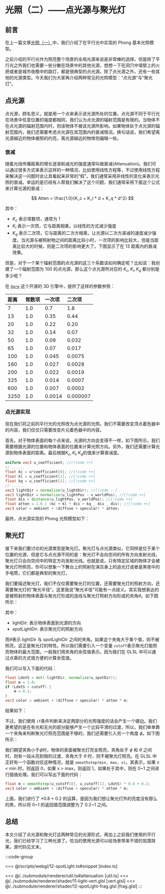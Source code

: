# 光照（二）——点光源与聚光灯

## 前言

在上一篇文章[光照（一）](./11-light.md)中，我们介绍了在平行光中实现的 Phong 基本光照模型。

之前介绍的平行光作为照亮整个场景的全局光源来说是非常棒的选择，但是除了平行光之外我们也需要一些分散在场景中的其他光源，想想一下在洞穴中墙壁上的火把或者是城市夜晚中的路灯，都是很典型的点光源。除了点光源之外，还有一些其他的光源类型。今天我们为大家再介绍两种常见的光照模型：“点光源”与“聚光灯”。

## 点光源

点光源，顾名思义，就是用一个点来表示该光源所处的位置。点光源不同于平行光在场景中任意位置的强度都相同，我们认为点光源的辐射范围是有限的。当物体不在点光源的辐射范围内时，则该物体不被该光源所影响。如果物体处于点光源的辐射范围内，我们还需要考虑点光源在其范围内的衰减情况。换句话说，我们希望离光源越近的物体被照的约亮，离光源越远的物体则偏暗一些。

### 衰减

随着光线传播距离的增长逐渐削减光的强度通常叫做衰减(Attenuation)。我们可以通过很多方式来表示这样的一种情况，比如使用线性方程等，不过使用线性方程来解决这一问题时会让其看起来非常的“假”。我们通常采用非线性的变化来表示光照的衰减。幸运的是已经有人帮我们解决了这个问题，我们通常采用下面这个公式来计算光源的衰减：

$$
Atten = \frac{1.0}{K_c + K_l * d + K_q * d^2}
$$

其中：

-   $K_c$ 表示常数项，通常为 1
-   $K_l$ 表示一次项，它与距离相乘，以线性的方式减少强度
-   $K_q$ 表示二次项，它与距离的二次方相乘，让光源以二次方递减的速度减少强度。当光源与被照射物之间的距离比较小时，一次项的影响比较大，但是当距离比较大的时候，则是二次项的影响更大了。下图显示了在 13 距离内的衰减效果。

<ImgContainer :srcs="['/img/12-pointlight/atten.png']"/>

但是，对于一个某个辐射范围的点光源的这三个系数该如何确定呢？比如说：我创建了一个辐射范围为 100 的点光源，那么这个点光源所对应的 $K_c, K_l, K_q$ 都分别是多少呢？

在 [`Ogre`](https://wiki.ogre3d.org/tiki-index.php?page=-Point+Light+Attenuation) 这个开源的 3D 引擎中，提供了这样的参数参照：

| 距离 | 常数项 | 一次项 | 二次项   |
| :--- | :----- | :----- | :------- |
| 7    | 1.0    | 0.7    | 1.8      |
| 13   | 1.0    | 0.35   | 0.44     |
| 20   | 1.0    | 0.22   | 0.20     |
| 32   | 1.0    | 0.14   | 0.07     |
| 50   | 1.0    | 0.09   | 0.032    |
| 65   | 1.0    | 0.07   | 0.017    |
| 100  | 1.0    | 0.045  | 0.0075   |
| 160  | 1.0    | 0.027  | 0.0028   |
| 200  | 1.0    | 0.022  | 0.0019   |
| 325  | 1.0    | 0.014  | 0.0007   |
| 600  | 1.0    | 0.007  | 0.0002   |
| 3250 | 1.0    | 0.0014 | 0.000007 |

### 点光源实现

现在我们将之前的平行光的光照改为点光源的光照。我们不需要改变顶点着色器中的内容，我们仅仅只需要改变片元着色器中的内容。

首先，对于物体表面的每个点来说，光源的方向会变得不一样，如下图所示。我们需要根据光源的位置和物体表面的位置来计算光照方向。另外，我们还需要计算光源到物体表面的距离。最后根据$K_c, K_l, K_q$的值来计算衰减度。

<ImgContainer :srcs="['/img/12-pointlight/lightDir.png']"/>

```glsl
uniform vec3 u_coefficient; //[!code ++]
// ......
float kc = u*coefficient[0]; //[!code ++]
float kl = u_coefficient[1]; //[!code ++]
float kq = u_coefficient[2]; //[!code ++]
// ......
vec3 lightDir = normalize(u_lightDir); //[!code --]
vec3 lightDir = normalize(u_lightPos - v_worldPos); //[!code ++]
float dis = distance(u_lightPos, v_worldPos); //[!code ++]
float atten = 1.0 / (kc + kl * dis + kq _ dis _ dis); //[!code ++]
vec3 color = ambient + (diffuse + specular) * atten;

```

最终，点光源实现的 Phong 光照模型如下：
<WebGLPointLight/>

## 聚光灯

接下来我们要讨论的光源类型是聚光灯。聚光灯与点光源类似，它同样是位于某个位置的光源，但是它与点光源不同的是：聚光灯不会向空间的所有方向发射光线，聚光灯只会向空间中的特定方向发射光线。也就是说，只有特定区域的物体才会被聚光灯所照亮，你可以想象一下舞台上的照射在演员身上的追光灯或者是黑夜中的手电筒，它们都是典型的聚光灯。

我们要描述聚光灯，我们不仅仅需要聚光灯的位置，还需要聚光灯的照射方向，还需要聚光灯的“聚光半径”。这里我说“聚光半径”可能有一点歧义。其实我想表达的是被照射的物体表面与聚光灯形成的连线与聚光灯照射方向形成的夹角$\theta$。如下图所示：

<ImgContainer :srcs="['/img/12-pointlight/spotlightDir.png']"/>

其中：

-   lightDir: 表示物体表面到光源的方向
-   spotLightDir: 表示聚光灯的照射方向

而$\theta$表示 lightDir 与 spotLightDir 之间的夹角。如果这个夹角大于某个值，则不被照亮，这正是聚光灯的特性。所以我们需要引入一个变量 `cutoff`表示聚光灯能照亮物体的最大范围，一般我们用夹角的余弦值表示。因为我们在 GLSL 中可以通过点乘的方式很方便的计算余弦值。

我们可以写入下面的代码：

```glsl
float LdotS = dot(-lightDir, normalize(u_spotDir));
float m = 1.0;
if (LdotS < cutoff) {
    m = 0.1;
}
vec3 color = ambient + (diffuse + specular) * atten * m;
```

结果如下：
<ImgContainer :srcs="['/img/12-pointlight/spotlight.png']"/>

不过，我们使用 `if`条件判断来决定两部分的光照强度的话会产生一个硬边。我们更希望的是在有光和无光的部分能够产生一个比较平滑的过渡，所以，我们单单靠一个夹角来判断聚光灯照亮范围是不够的，我们还需要引入另一个角度 $\phi$。如下图所示：

<ImgContainer :srcs="['/img/12-pointlight/spotlightDir2.png']"/>

我们期望夹角小于$\phi$时，物体的表面被聚光灯完全照亮，夹角处于 $\phi$ 和 $\theta$ 之间时，则有一段从亮到暗的过渡，夹角大于 $\theta$ 时，则不被聚光灯照亮。在 GLSL 中正好有一个函数对应这种情况，就是 `smoothstep(min, max, x)`。其表示，如果 x < min 时，则返回 0，如果 x > max，则返回 1。如果处于其中，则在 0~1 之间进行插值处理。我们可以写出下面的代码：

```glsl
float m = smoothstep(u_cutoff[0], u_cutoff[1], LdotS) * 0.8 + 0.2;
vec3 color = ambient + (diffuse + specular) * atten * m;
```

上面，我们进行了 \*0.8 + 0.2 的运算，是因为我们想让聚光灯外的亮度没有那么的黑，所以将 0~1 的返回值范围调整为了 0.2~1 之间。

## 总结

本文介绍了点光源和聚光灯这两种常见的光源形式，再加上之前我们使用的平行光，我们已经学习了三种光源了。恰当的使用光源可以给场景带来不错的氛围效果。源代码见文末。

<WebGLSpotLight/>

<QRCode/>
:::code-group

<<< @/scripts/webgl/12-spotLight.ts#snippet [index.ts]

<<< @/../submodule/renderer/util.ts#attenuation [util.ts]
<<< @/../submodule/renderer/shader/11-light-vert.glsl [vert.glsl]
<<< @/../submodule/renderer/shader/12-spotLight-frag.glsl [frag.glsl]
:::
